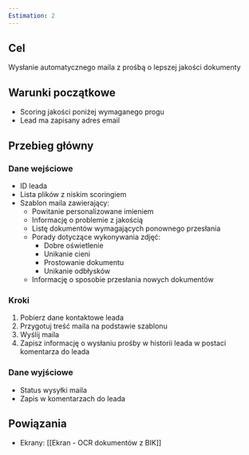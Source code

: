 ```yaml
---
Estimation: 2
---
```


## Cel

Wysłanie automatycznego maila z prośbą o lepszej jakości dokumenty

## Warunki początkowe

- Scoring jakości poniżej wymaganego progu
- Lead ma zapisany adres email

## Przebieg główny

### Dane wejściowe

- ID leada
- Lista plików z niskim scoringiem
- Szablon maila zawierający:
  - Powitanie personalizowane imieniem
  - Informację o problemie z jakością
  - Listę dokumentów wymagających ponownego przesłania
  - Porady dotyczące wykonywania zdjęć:
    - Dobre oświetlenie
    - Unikanie cieni
    - Prostowanie dokumentu
    - Unikanie odbłysków
  - Informację o sposobie przesłania nowych dokumentów

### Kroki

1. Pobierz dane kontaktowe leada
2. Przygotuj treść maila na podstawie szablonu
3. Wyślij maila
4. Zapisz informację o wysłaniu prośby w historii leada w postaci komentarza do leada

### Dane wyjściowe

- Status wysyłki maila
- Zapis w komentarzach do leada

## Powiązania

- Ekrany: [[Ekran - OCR dokumentów z BIK]]
